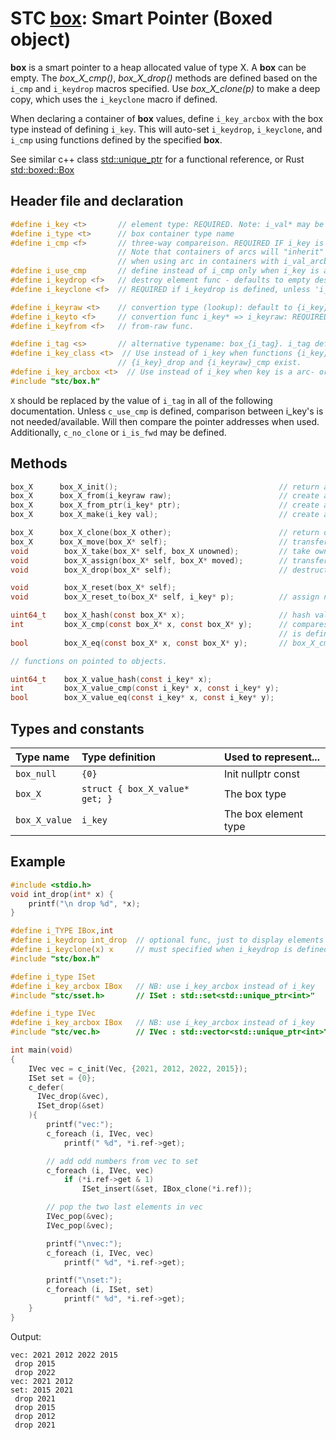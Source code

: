 # STC [box](../include/stc/box.h): Smart Pointer (Boxed object)

**box** is a smart pointer to a heap allocated value of type X. A **box** can
be empty. The *box_X_cmp()*, *box_X_drop()* methods are defined based on the `i_cmp`
and `i_keydrop` macros specified. Use *box_X_clone(p)* to make a deep copy, which uses the
`i_keyclone` macro if defined.

When declaring a container of **box** values, define `i_key_arcbox` with the
box type instead of defining `i_key`. This will auto-set `i_keydrop`, `i_keyclone`, and `i_cmp` using
functions defined by the specified **box**.

See similar c++ class [std::unique_ptr](https://en.cppreference.com/w/cpp/memory/unique_ptr) for a functional reference, or Rust [std::boxed::Box](https://doc.rust-lang.org/std/boxed/struct.Box.html)

## Header file and declaration

```c
#define i_key <t>       // element type: REQUIRED. Note: i_val* may be specified instead of i_key*.
#define i_type <t>      // box container type name
#define i_cmp <f>       // three-way compareison. REQUIRED IF i_key is a non-integral type
                        // Note that containers of arcs will "inherit" i_cmp
                        // when using arc in containers with i_val_arcbox MyArc - ie. the i_type.
#define i_use_cmp       // define instead of i_cmp only when i_key is an integral/native-type.
#define i_keydrop <f>   // destroy element func - defaults to empty destruct
#define i_keyclone <f>  // REQUIRED if i_keydrop is defined, unless 'i_opt c_no_clone' is defined.

#define i_keyraw <t>    // convertion type (lookup): default to {i_key}
#define i_keyto <f>     // convertion func i_key* => i_keyraw: REQUIRED IF i_keyraw defined.
#define i_keyfrom <f>   // from-raw func.

#define i_tag <s>       // alternative typename: box_{i_tag}. i_tag defaults to i_key
#define i_key_class <t>  // Use instead of i_key when functions {i_key}_clone,
                        // {i_key}_drop and {i_keyraw}_cmp exist.
#define i_key_arcbox <t>  // Use instead of i_key when key is a arc- or a box-type.
#include "stc/box.h"
```
`X` should be replaced by the value of `i_tag` in all of the following documentation.
Unless `c_use_cmp` is defined, comparison between i_key's is not needed/available. Will then
compare the pointer addresses when used. Additionally, `c_no_clone` or `i_is_fwd` may be defined.

## Methods
```c
box_X      box_X_init();                                    // return an empty box
box_X      box_X_from(i_keyraw raw);                        // create a box from raw type. Avail if i_keyraw user defined.
box_X      box_X_from_ptr(i_key* ptr);                      // create a box from a pointer. Takes ownership of ptr.
box_X      box_X_make(i_key val);                           // create a box from unowned val object.

box_X      box_X_clone(box_X other);                        // return deep copied clone
box_X      box_X_move(box_X* self);                         // transfer ownership to receiving box returned. self becomes NULL.
void        box_X_take(box_X* self, box_X unowned);         // take ownership of unowned box object.
void        box_X_assign(box_X* self, box_X* moved);        // transfer ownership from moved to self; moved becomes NULL.
void        box_X_drop(box_X* self);                        // destruct the contained object and free its heap memory.

void        box_X_reset(box_X* self);
void        box_X_reset_to(box_X* self, i_key* p);          // assign new box from ptr. Takes ownership of p.

uint64_t    box_X_hash(const box_X* x);                     // hash value
int         box_X_cmp(const box_X* x, const box_X* y);      // compares pointer addresses if no `i_cmp` is specified.
                                                            // is defined. Otherwise uses 'i_cmp' or default cmp.
bool        box_X_eq(const box_X* x, const box_X* y);       // box_X_cmp() == 0

// functions on pointed to objects.

uint64_t    box_X_value_hash(const i_key* x);
int         box_X_value_cmp(const i_key* x, const i_key* y);
bool        box_X_value_eq(const i_key* x, const i_key* y);
```

## Types and constants

| Type name         | Type definition                 | Used to represent...     |
|:------------------|:--------------------------------|:-----------------------|
| `box_null`        | `{0}`                           | Init nullptr const     |
| `box_X`           | `struct { box_X_value* get; }`  | The box type           |
| `box_X_value`     | `i_key`                         | The box element type   |

## Example

```c
#include <stdio.h>
void int_drop(int* x) {
    printf("\n drop %d", *x);
}

#define i_TYPE IBox,int
#define i_keydrop int_drop  // optional func, just to display elements destroyed
#define i_keyclone(x) x     // must specified when i_keydrop is defined.
#include "stc/box.h"

#define i_type ISet
#define i_key_arcbox IBox   // NB: use i_key_arcbox instead of i_key
#include "stc/sset.h>       // ISet : std::set<std::unique_ptr<int>"

#define i_type IVec
#define i_key_arcbox IBox   // NB: use i_key_arcbox instead of i_key
#include "stc/vec.h>        // IVec : std::vector<std::unique_ptr<int>"

int main(void)
{
    IVec vec = c_init(Vec, {2021, 2012, 2022, 2015});
    ISet set = {0};
    c_defer(
      IVec_drop(&vec),
      ISet_drop(&set)
    ){
        printf("vec:");
        c_foreach (i, IVec, vec)
            printf(" %d", *i.ref->get);

        // add odd numbers from vec to set
        c_foreach (i, IVec, vec)
            if (*i.ref->get & 1)
                ISet_insert(&set, IBox_clone(*i.ref));

        // pop the two last elements in vec
        IVec_pop(&vec);
        IVec_pop(&vec);

        printf("\nvec:");
        c_foreach (i, IVec, vec)
            printf(" %d", *i.ref->get);

        printf("\nset:");
        c_foreach (i, ISet, set)
            printf(" %d", *i.ref->get);
    }
}
```
Output:
```
vec: 2021 2012 2022 2015
 drop 2015
 drop 2022
vec: 2021 2012
set: 2015 2021
 drop 2021
 drop 2015
 drop 2012
 drop 2021
```
